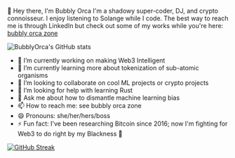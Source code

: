 :wave: Hey there, I'm Bubbly Orca
I'm a shadowy super-coder, DJ, and crypto connoisseur. I enjoy listening to Solange while I code. The best way to reach me is through LinkedIn but check out some of my works while you're here: [bubbly orca zone](https://linktr.ee/bubblyorca) 

![BubblyOrca's GitHub stats](https://github-readme-stats.vercel.app/api?username=bubblyorca&show_icons=true&theme=tokyonight)

- 🔭 I’m currently working on making Web3 Intelligent
- 🌱 I’m currently learning more about tokenization of sub-atomic organisms
- 👯 I’m looking to collaborate on cool ML projects or crypto projects
- 🤔 I’m looking for help with learning Rust
- 💬 Ask me about how to dismantle machine learning bias 
- 📫 How to reach me: see bubbly orca zone
- 😄 Pronouns: she/her/hers/boss
- ⚡ Fun fact: I've been researching Bitcoin since 2016; now I'm fighting for Web3 to do right by my Blackness 🖤

[![GitHub Streak](http://github-readme-streak-stats.herokuapp.com?user=bubblyorca&theme=dark&background=0B0F22)](https://git.io/streak-stats)
